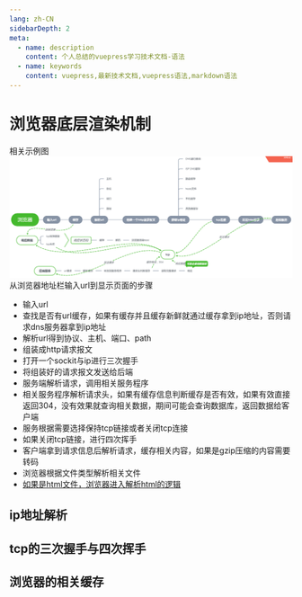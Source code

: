 ```yaml
---
lang: zh-CN
sidebarDepth: 2
meta:
  - name: description
    content: 个人总结的vuepress学习技术文档-语法
  - name: keywords
    content: vuepress,最新技术文档,vuepress语法,markdown语法
---
```


# 浏览器底层渲染机制
相关示例图
![](./1.png)
从浏览器地址栏输入url到显示页面的步骤
- 输入url
- 查找是否有url缓存，如果有缓存并且缓存新鲜就通过缓存拿到ip地址，否则请求dns服务器拿到ip地址
- 解析url得到协议、主机、端口、path
- 组装成http请求报文
- 打开一个sockit与ip进行三次握手
- 将组装好的请求报文发送给后端
- 服务端解析请求，调用相关服务程序
- 相关服务程序解析请求头，如果有缓存信息判断缓存是否有效，如果有效直接返回304，没有效果就查询相关数据，期间可能会查询数据库，返回数据给客户端
- 服务根据需要选择保持tcp链接或者关闭tcp连接
- 如果关闭tcp链接，进行四次挥手
- 客户端拿到请求信息后解析请求，缓存相关内容，如果是gzip压缩的内容需要转码
- 浏览器根据文件类型解析相关文件
- [如果是html文件，浏览器进入解析html的逻辑](//basicKnowledge/async/2.tree.html)
## ip地址解析
## tcp的三次握手与四次挥手
## 浏览器的相关缓存